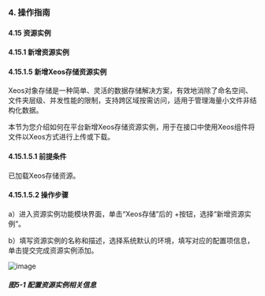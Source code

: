 ### 4. 操作指南

#### 4.15 资源实例

#### 4.15.1 新增资源实例

#### 4.15.1.5 新增Xeos存储资源实例

Xeos对象存储是一种简单、灵活的数据存储解决方案，有效地消除了命名空间、文件夹层级、并发性能的限制，支持跨区域按需访问，适用于管理海量小文件非结构化数据。

本节为您介绍如何在平台新增Xeos存储资源实例，用于在接口中使用Xeos组件将文件以Xeos方式进行上传或下载。

#### 4.15.1.5.1 前提条件

已加载Xeos存储资源。

#### 4.15.1.5.2 操作步骤

a）进入资源实例功能模块界面，单击“Xeos存储”后的 +按钮，选择“新增资源实例”。

b）填写资源实例的名称和描述，选择系统默认的环境，填写对应的配置项信息，单击提交完成资源实例添加。

![image](https://user-images.githubusercontent.com/79617492/197978918-2f8f8965-40b0-46ba-be2a-c60c9cd9da1a.png)

##### 图5-1 配置资源实例相关信息
